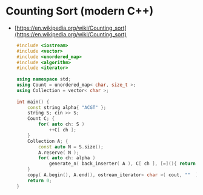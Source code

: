 # Counting Sort (modern C++)
* [https://en.wikipedia.org/wiki/Counting_sort](https://en.wikipedia.org/wiki/Counting_sort)

```cpp
    #include <iostream>
    #include <vector>
    #include <unordered_map>
    #include <algorithm>
    #include <iterator>
    
    using namespace std;
    using Count = unordered_map< char, size_t >;
    using Collection = vector< char >;
    
    int main() {
        const string alpha{ "ACGT" };
        string S; cin >> S;
        Count C; {
            for( auto ch: S )
                ++C[ ch ];
        }
        Collection A; {
            const auto N = S.size();
            A.reserve( N );
            for( auto ch: alpha )
                generate_n( back_inserter( A ), C[ ch ], [=](){ return ch; });
        }
        copy( A.begin(), A.end(), ostream_iterator< char >( cout, ""  ) );
        return 0;
    }
```
